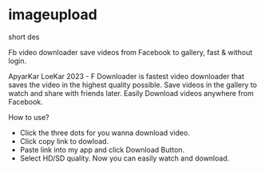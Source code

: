 # imageupload
short des

Fb video downloader save videos from Facebook to gallery, fast & without login.

ApyarKar LoeKar 2023 - F Downloader is fastest video downloader that saves the video in the highest quality possible. Save videos in the gallery to watch and share with friends later. Easily Download videos anywhere from Facebook.

How to use?
- Click the three dots for you wanna download video.
- Click copy link to dowload.
- Paste link into my app and click Download Button.
- Select HD/SD quality.
Now you can easily watch and download.
